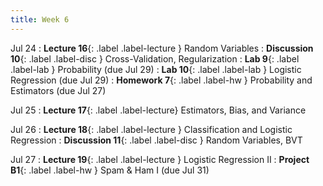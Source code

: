 ```yaml
---
title: Week 6
---
```


Jul 24
: **Lecture 16**{: .label .label-lecture } Random Variables
: **Discussion 10**{: .label .label-disc } Cross-Validation, Regularization
: **Lab 9**{: .label .label-lab } Probability (due Jul 29)
: **Lab 10**{: .label .label-lab } Logistic Regression (due Jul 29)
: **Homework 7**{: .label .label-hw } Probability and Estimators (due Jul 27)

Jul 25
: **Lecture 17**{: .label .label-lecture} Estimators, Bias, and Variance

Jul 26
: **Lecture 18**{: .label .label-lecture } Classification and Logistic Regression
: **Discussion 11**{: .label .label-disc } Random Variables, BVT

Jul 27
: **Lecture 19**{: .label .label-lecture } Logistic Regression II
: **Project B1**{: .label .label-hw } Spam & Ham I (due Jul 31)
